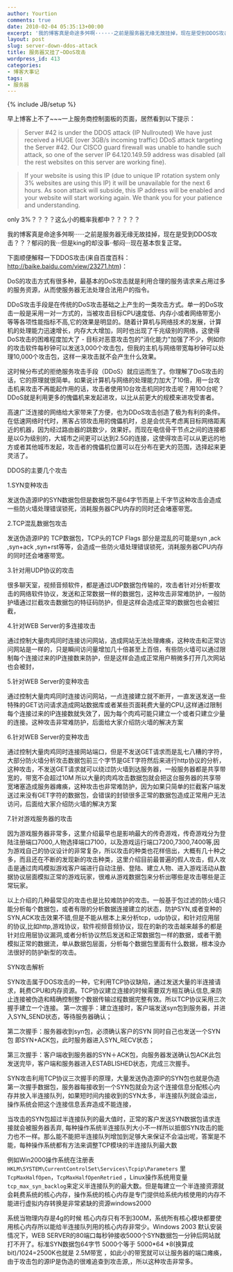 ```yaml
---
author: Yourtion
comments: true
date: 2010-02-04 05:35:13+00:00
excerpt: '我的博客真是命途多舛啊······之前是服务器无缘无故挂掉，现在是受到DDOS攻击？？？郁闷的我···但是king的却没事··郁闷···现在基本恢复正常。下面顺便解释一下DDOS攻击'
layout: post
slug: server-down-ddos-attack
title: 服务器又挂了~DDoS攻击
wordpress_id: 413
categories:
- 博客大事记
tags:
- 服务器
---
```

{% include JB/setup %}

早上博客上不了~~~一上服务商控制面板的页面，居然看到以下提示：

> Server #42 is under the DDOS attack (IP Nullrouted)
We have just received a HUGE (over 3GB/s incoming traffic) DDoS attack targeting the Server #42. Our CISCO guard firewall was unable to handle such attack, so one of the server IP 64.120.149.59 address was disabled (all the rest websites on this server are working fine).

> If your website is using this IP (due to unique IP rotation system only 3% websites are using this IP) it will be unavailable for the next 6 hours. As soon attack will subside, this IP address will be enabled and your website will start working again. We thank you for your patience and understanding.

only 3%？？？？这么小的概率我都中？？？？？

我的博客真是命途多舛啊······之前是服务器无缘无故挂掉，现在是受到DDOS攻击？？？郁闷的我···但是king的却没事··郁闷···现在基本恢复正常。

下面顺便解释一下DDOS攻击(来自百度百科：http://baike.baidu.com/view/23271.htm)：

DoS的攻击方式有很多种，最基本的DoS攻击就是利用合理的服务请求来占用过多的服务资源，从而使服务器无法处理合法用户的指令。

DDoS攻击手段是在传统的DoS攻击基础之上产生的一类攻击方式。单一的DoS攻击一般是采用一对一方式的，当被攻击目标CPU速度低、内存小或者网络带宽小等等各项性能指标不高,它的效果是明显的。随着计算机与网络技术的发展，计算机的处理能力迅速增长，内存大大增加，同时也出现了千兆级别的网络，这使得DoS攻击的困难程度加大了 - 目标对恶意攻击包的"消化能力"加强了不少，例如你的攻击软件每秒钟可以发送3,000个攻击包，但我的主机与网络带宽每秒钟可以处理10,000个攻击包，这样一来攻击就不会产生什么效果。

这时候分布式的拒绝服务攻击手段（DDoS）就应运而生了。你理解了DoS攻击的话，它的原理就很简单。如果说计算机与网络的处理能力加大了10倍，用一台攻击机来攻击不再能起作用的话，攻击者使用10台攻击机同时攻击呢？用100台呢？DDoS就是利用更多的傀儡机来发起进攻，以比从前更大的规模来进攻受害者。

高速广泛连接的网络给大家带来了方便，也为DDoS攻击创造了极为有利的条件。在低速网络时代时，黑客占领攻击用的傀儡机时，总是会优先考虑离目标网络距离近的机器，因为经过路由器的跳数少，效果好。而现在电信骨干节点之间的连接都是以G为级别的，大城市之间更可以达到2.5G的连接，这使得攻击可以从更远的地方或者其他城市发起，攻击者的傀儡机位置可以在分布在更大的范围，选择起来更灵活了。

DDOS的主要几个攻击

1.SYN变种攻击

发送伪造源IP的SYN数据包但是数据包不是64字节而是上千字节这种攻击会造成一些防火墙处理错误锁死，消耗服务器CPU内存的同时还会堵塞带宽。

2.TCP混乱数据包攻击

发送伪造源IP的 TCP数据包，TCP头的TCP Flags 部分是混乱的可能是syn ,ack ,syn+ack ,syn+rst等等，会造成一些防火墙处理错误锁死，消耗服务器CPU内存的同时还会堵塞带宽。

3.针对用UDP协议的攻击

很多聊天室，视频音频软件，都是通过UDP数据包传输的，攻击者针对分析要攻击的网络软件协议，发送和正常数据一样的数据包，这种攻击非常难防护，一般防护墙通过拦截攻击数据包的特征码防护，但是这样会造成正常的数据包也会被拦截，

4.针对WEB Server的多连接攻击

通过控制大量肉鸡同时连接访问网站，造成网站无法处理瘫痪，这种攻击和正常访问网站是一样的，只是瞬间访问量增加几十倍甚至上百倍，有些防火墙可以通过限制每个连接过来的IP连接数来防护，但是这样会造成正常用户稍微多打开几次网站也会被封，

5.针对WEB Server的变种攻击

通过控制大量肉鸡同时连接访问网站，一点连接建立就不断开，一直发送发送一些特殊的GET访问请求造成网站数据库或者某些页面耗费大量的CPU,这样通过限制每个连接过来的IP连接数就失效了，因为每个肉鸡可能只建立一个或者只建立少量的连接。这种攻击非常难防护，后面给大家介绍防火墙的解决方案

6.针对WEB Server的变种攻击
 
通过控制大量肉鸡同时连接网站端口，但是不发送GET请求而是乱七八糟的字符，大部分防火墙分析攻击数据包前三个字节是GET字符然后来进行http协议的分析，这种攻击，不发送GET请求就可以绕过防火墙到达服务器，一般服务器都是共享带宽的，带宽不会超过10M 所以大量的肉鸡攻击数据包就会把这台服务器的共享带宽堵塞造成服务器瘫痪，这种攻击也非常难防护，因为如果只简单的拦截客户端发送过来没有GET字符的数据包，会错误的封锁很多正常的数据包造成正常用户无法访问，后面给大家介绍防火墙的解决方案

7.针对游戏服务器的攻击

因为游戏服务器非常多，这里介绍最早也是影响最大的传奇游戏，传奇游戏分为登陆注册端口7000,人物选择端口7100，以及游戏运行端口7200,7300,7400等,因为游戏自己的协议设计的非常复杂，所以攻击的种类也花样倍出，大概有几十种之多，而且还在不断的发现新的攻击种类，这里介绍目前最普遍的假人攻击，假人攻击是通过肉鸡模拟游戏客户端进行自动注册、登陆、建立人物、进入游戏活动从数据协议层面模拟正常的游戏玩家，很难从游戏数据包来分析出哪些是攻击哪些是正常玩家。

以上介绍的几种最常见的攻击也是比较难防护的攻击。一般基于包过滤的防火墙只能分析每个数据包，或者有限的分析数据连接建立的状态，防护SYN,或者变种的SYN,ACK攻击效果不错,但是不能从根本上来分析tcp，udp协议，和针对应用层的协议,比如http,游戏协议，软件视频音频协议，现在的新的攻击越来越多的都是针对应用层协议漏洞,或者分析协议然后发送和正常数据包一样的数据，或者干脆模拟正常的数据流，单从数据包层面，分析每个数据包里面有什么数据，根本没办法很好的防护新型的攻击。

SYN攻击解析

SYN攻击属于DOS攻击的一种，它利用TCP协议缺陷，通过发送大量的半连接请求，耗费CPU和内存资源。TCP协议建立连接的时候需要双方相互确认信息,来防止连接被伪造和精确控制整个数据传输过程数据完整有效。所以TCP协议采用三次握手建立一个连接。
第一次握手：建立连接时，客户端发送syn包到服务器，并进入SYN_SEND状态，等待服务器确认；

第二次握手：服务器收到syn包，必须确认客户的SYN 同时自己也发送一个SYN包 即SYN+ACK包，此时服务器进入SYN_RECV状态；

第三次握手：客户端收到服务器的SYN＋ACK包，向服务器发送确认包ACK此包发送完毕，客户端和服务器进入ESTABLISHED状态，完成三次握手。

SYN攻击利用TCP协议三次握手的原理，大量发送伪造源IP的SYN包也就是伪造第一次握手数据包，服务器每接收到一个SYN包就会为这个连接信息分配核心内存并放入半连接队列，如果短时间内接收到的SYN太多，半连接队列就会溢出，操作系统会把这个连接信息丢弃造成不能连接，

当攻击的SYN包超过半连接队列的最大值时，正常的客户发送SYN数据包请求连接就会被服务器丢弃, 每种操作系统半连接队列大小不一样所以抵御SYN攻击的能力也不一样。那么能不能把半连接队列增加到足够大来保证不会溢出呢，答案是不能，每种操作系统都有方法来调整TCP模块的半连接队列最大数

例如Win2000操作系统在注册表 ```HKLM\SYSTEM\CurrentControlSet\Services\Tcpip\Parameters``` 里 ```TcpMaxHalfOpen```，```TcpMaxHalfOpenRetried``` ，Linux操作系统用变量```tcp_max_syn_backlog```来定义半连接队列的最大数。但是每建立一个半连接资源就会耗费系统的核心内存，操作系统的核心内存是专门提供给系统内核使用的内存不能进行虚拟内存转换是非常紧缺的资源windows2000 

系统当物理内存是4g的时候 核心内存只有不到300M，系统所有核心模块都要使用核心内存所以能给半连接队列用的核心内存非常少。Windows 2003 默认安装情况下，WEB SERVER的80端口每秒钟接收5000个SYN数据包一分钟后网站就打不开了。标准SYN数据包64字节 5000个等于 5000*64 *8(换算成bit)/1024=2500K也就是 2.5M带宽 ，如此小的带宽就可以让服务器的端口瘫痪，由于攻击包的源IP是伪造的很难追查到攻击源,，所以这种攻击非常多。
